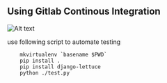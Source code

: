## Using Gitlab Continous Integration

![Alt text](http://ci.zenobi.us/projects/1/status?ref=develop)

use following script to automate testing

```
    mkvirtualenv `basename $PWD`
    pip install .
    pip install django-lettuce
    python ./test.py
```